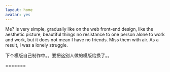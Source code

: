 ```yaml
---
layout: home
avatar: yes
---
```


Me? Is very simple,  gradually like on the web front-end design, like the aesthetic picture, beautiful things no resistance to one person alone to work and work, but it does not mean I have no friends. Miss them with air. As a result, I was a lonely struggle.


下个模版自己制作中。。要把这别人做的模版给换了。。

=======
>>>>>>> 
